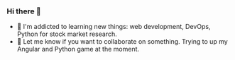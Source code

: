 ### Hi there 👋
- 🌱 I'm addicted to learning new things: web development, DevOps, Python for stock market research.
- 👯 Let me know if you want to collaborate on something.  Trying to up my Angular and Python game at the moment.

<!--
**izmaxx/izmaxx** is a ✨ _special_ ✨ repository because its `README.md` (this file) appears on your GitHub profile.

Here are some ideas to get you started:

- 🔭 I’m currently working on ...
- 🌱 I’m currently learning ...
- 👯 I’m looking to collaborate on ...
- 🤔 I’m looking for help with ...
- 💬 Ask me about ...
- 📫 How to reach me: ...
- 😄 Pronouns: ...
- ⚡ Fun fact: ...
-->
